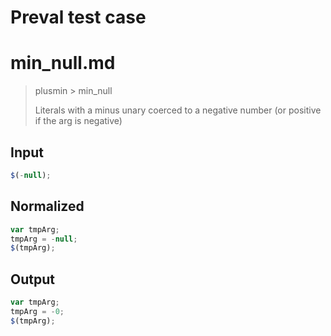 # Preval test case

# min_null.md

> plusmin > min_null
>
> Literals with a minus unary coerced to a negative number (or positive if the arg is negative)

## Input

`````js filename=intro
$(-null);
`````

## Normalized

`````js filename=intro
var tmpArg;
tmpArg = -null;
$(tmpArg);
`````

## Output

`````js filename=intro
var tmpArg;
tmpArg = -0;
$(tmpArg);
`````

